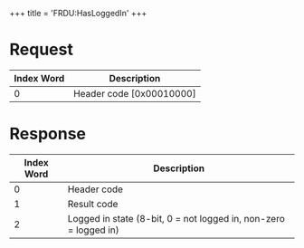 +++
title = 'FRDU:HasLoggedIn'
+++

# Request

| Index Word | Description                |
|------------|----------------------------|
| 0          | Header code \[0x00010000\] |

# Response

| Index Word | Description                                                      |
|------------|------------------------------------------------------------------|
| 0          | Header code                                                      |
| 1          | Result code                                                      |
| 2          | Logged in state (8-bit, 0 = not logged in, non-zero = logged in) |